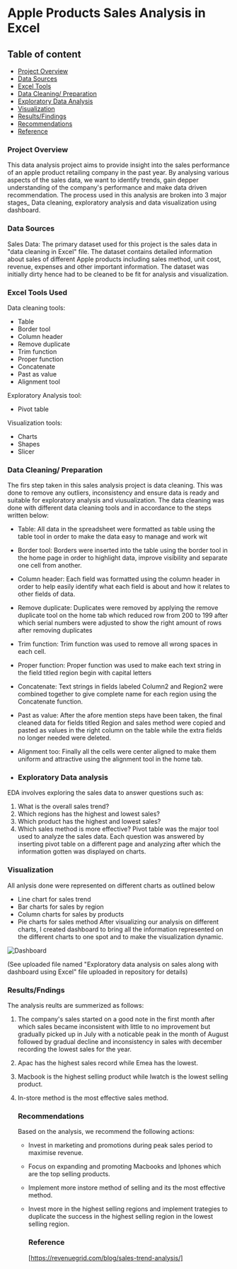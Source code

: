 # Apple Products Sales Analysis in Excel

## Table of content

- [Project Overview](#project-overview)
- [Data Sources](#data-sources)
- [Excel Tools](#excel-tools-used)
- [Data Cleaning/ Preparation](#data-cleaning-/-preparation)
- [Exploratory Data Analysis](#exploratory-data-analysis)
- [Visualization](#visualization)
- [Results/Findings](#results-/-findings)
- [Recommendations](#recommendations)
- [Reference](#reference)
 
  

### Project Overview

This data analysis project aims to provide insight into the sales performance of an apple product retailing company in the past year. By analysing various aspects of the sales data, we want to identify trends, gain depper understanding of the company's performance and make data driven recommendation. The process used in this analysis are broken into 3 major stages_ Data cleaning, exploratory analysis and data visualization using dashboard.

### Data Sources

Sales Data: The primary dataset used for this project is the sales data in "data cleaning in Excel" file. The dataset contains detailed information about sales of different Apple products including sales method, unit cost, revenue, expenses and other important information. The dataset was initially dirty hence had to be cleaned to be fit for analysis and visualization.

### Excel Tools Used


Data cleaning tools:
- Table 
- Border tool 
- Column header 
- Remove duplicate  
- Trim function 
- Proper function 
- Concatenate 
- Past as value 
- Alignment tool

 Exploratory Analysis tool:
 - Pivot table

 Visualization tools:
 - Charts
 - Shapes
 - Slicer


 ### Data Cleaning/ Preparation
 
 
The firs step taken in this sales analysis project is data cleaning. This was done to remove any outliers, inconsistency and ensure data is ready and suitable for exploratory analysis and viusualization. The data cleaning was done with different data cleaning tools and in accordance to the steps written below:
- Table: All data in the spreadsheet were formatted as table using the table tool in order to make the data easy to manage and work wit
- Border tool: Borders were inserted into the table using the border tool in the home page in order to highlight data, improve visibility and separate one cell from another.
- Column header: Each field was formatted using the column header in order to help easily identify what each field is about and how it relates to other fields of data.
- Remove duplicate: Duplicates were removed by applying the remove duplicate tool on the home tab which reduced row from 200 to 199 after which serial numbers were adjusted to show the right amount of rows after removing duplicates
- Trim function: Trim function was used to remove all wrong spaces in each cell.
- Proper function: Proper function was used to make each text string in the field titled region begin with capital letters
- Concatenate: Text strings in fields labeled Column2 and Region2 were combined together to give complete name for each region using the Concatenate function.
- Past as value: After the afore mention steps have been taken, the final cleaned data for fields titled Region and sales method were copied and pasted as values in the right column on the table while the extra fields no longer needed were deleted.
- Alignment too: Finally all the cells were center aligned to make them uniform and attractive using the alignment tool in the home tab.

- ### Exploratory Data analysis

 EDA involves exploring the sales data to answer questions such as:
 1. What is the overall sales trend?
 2. Which regions has the highest and lowest sales?
 3. Which product has the highest and lowest sales?
 4. Which sales method is more effective?
 Pivot table was the major tool used to analyze the sales data. Each question was answered by inserting pivot table on a different page and analyzing after which the information gotten was displayed on charts.


### Visualization

All anlysis done were represented on different charts as outlined below
- Line chart for sales trend
- Bar charts for sales by region
- Column charts for sales by products
- Pie charts for sales method
After visualizing our analysis on different charts, I created dashboard to bring all the information represented on the different charts to one spot and to make the visualization dynamic.

![Dashboard](https://github.com/NgoziGoodness/Data-Analysis-in-Excel/assets/164032971/b3883206-43a7-4998-b53f-cf622a259cd7)

(See uploaded file named "Exploratory data analysis on sales along with dashboard using Excel" file uploaded in repository for details)


  ### Results/Fndings

  The analysis reults are summerized as follows:

  1. The company's sales started on a good note in the first month after which sales became inconsistent with little to no improvement but gradually picked up in July with a noticable peak in the month of August followed 
      by gradual decline and inconsistency in sales with december recording the lowest sales for the year.
  2. Apac has the highest sales record while Emea has the lowest.
  3. Macbook is the highest selling product while Iwatch is the lowest selling product.
  4. In-store method is the most effective sales method.
 
     ### Recommendations

     Based on the analysis, we recommend the following actions:
     - Invest in marketing and promotions during peak sales period to maximise revenue.
     - Focus on expanding and promoting Macbooks and Iphones which are the top selling products.
     - Implement more instore method of selling and its the most effective method.
     - Invest more in the highest selling regions and implement trategies to duplicate the success in the highest selling region in the lowest selling region.
    
       ### Reference
       [https://revenuegrid.com/blog/sales-trend-analysis/]





